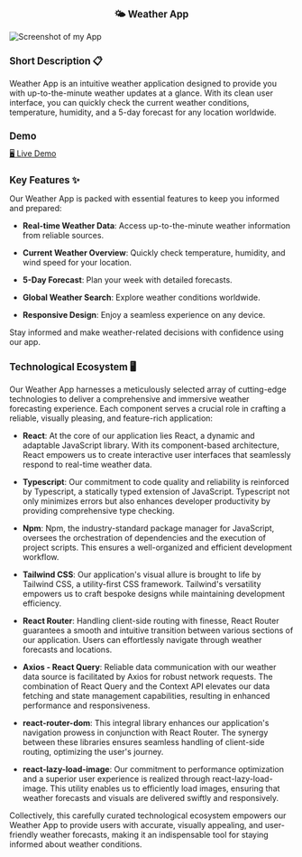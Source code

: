 <div align='center' > 
   <h1 style="font-size:larger;" >🌤 Weather App</h1>
</div>

![Screenshot of my App](https://github.com/nina-razmadze/Weather-App/assets/123087063/10f6ebfa-0668-4bcf-a4a9-f2aa24cf1b90)



 <h1 style="font-size:larger;" >Short Description 📋</h1>

Weather App is an intuitive weather application designed to provide you with up-to-the-minute weather updates at a glance. With its clean user interface, you can quickly check the current weather conditions, temperature, humidity, and a 5-day forecast for any location worldwide.

<h1 style="font-size:larger;" >Demo</h1>
<a href="https://taupe-khapse-ba1a54.netlify.app/"> 🖥 Live Demo</a>

<h1 style="font-size:larger;">Key Features ✨</h1>

Our Weather App is packed with essential features to keep you informed and prepared:

- **Real-time Weather Data**: Access up-to-the-minute weather information from reliable sources.

- **Current Weather Overview**: Quickly check temperature, humidity, and wind speed for your location.

- **5-Day Forecast**: Plan your week with detailed forecasts.

- **Global Weather Search**: Explore weather conditions worldwide.

- **Responsive Design**: Enjoy a seamless experience on any device.

Stay informed and make weather-related decisions with confidence using our app.




<h1 style="font-size:larger;">Technological Ecosystem 🖥</h1>

Our Weather App harnesses a meticulously selected array of cutting-edge technologies to deliver a comprehensive and immersive weather forecasting experience. Each component serves a crucial role in crafting a reliable, visually pleasing, and feature-rich application:

- **React**: At the core of our application lies React, a dynamic and adaptable JavaScript library. With its component-based architecture, React empowers us to create interactive user interfaces that seamlessly respond to real-time weather data.

- **Typescript**: Our commitment to code quality and reliability is reinforced by Typescript, a statically typed extension of JavaScript. Typescript not only minimizes errors but also enhances developer productivity by providing comprehensive type checking.

- **Npm**: Npm, the industry-standard package manager for JavaScript, oversees the orchestration of dependencies and the execution of project scripts. This ensures a well-organized and efficient development workflow.

- **Tailwind CSS**: Our application's visual allure is brought to life by Tailwind CSS, a utility-first CSS framework. Tailwind's versatility empowers us to craft bespoke designs while maintaining development efficiency.

- **React Router**: Handling client-side routing with finesse, React Router guarantees a smooth and intuitive transition between various sections of our application. Users can effortlessly navigate through weather forecasts and locations.

- **Axios - React Query**: Reliable data communication with our weather data source is facilitated by Axios for robust network requests. The combination of React Query and the Context API elevates our data fetching and state management capabilities, resulting in enhanced performance and responsiveness.

- **react-router-dom**: This integral library enhances our application's navigation prowess in conjunction with React Router. The synergy between these libraries ensures seamless handling of client-side routing, optimizing the user's journey.

- **react-lazy-load-image**: Our commitment to performance optimization and a superior user experience is realized through react-lazy-load-image. This utility enables us to efficiently load images, ensuring that weather forecasts and visuals are delivered swiftly and responsively.

Collectively, this carefully curated technological ecosystem empowers our Weather App to provide users with accurate, visually appealing, and user-friendly weather forecasts, making it an indispensable tool for staying informed about weather conditions.

  





